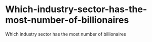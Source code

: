 # Which-industry-sector-has-the-most-number-of-billionaires
Which industry sector has the most number of billionaires
